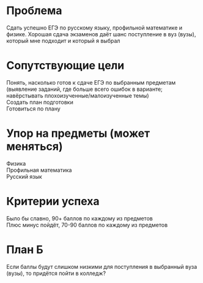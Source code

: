 # Проблема
  Cдать успешно ЕГЭ по русскому языку, профильной математике и физике. Хорошая сдача экзаменов даёт шанс поступление в вуз (вузы), который мне подходит и который я выбрал
# Сопутствующие цели
  Понять, насколько готов к сдаче ЕГЭ по выбранным предметам     
  (выявление заданий, где больше всего ошибок в варианте; навёрстывать плохоизученные/малоизученные темы)    
  Создать план подготовки    
  Готовиться по плану    
# Упор на предметы (может меняться) 
  Физика  
  Профильная математика  
  Русский язык  
# Критерии успеха
  Было бы славно, 90+ баллов по каждому из предметов  
  Плюс минус пойдёт, 70-90 баллов по каждому из предметов
# План Б
  Если баллы будут слишком низкими для поступления в выбранный вуза (вузы), то придётся пойти в колледж?
